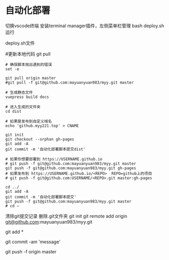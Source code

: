 # 自动化部署

切换vscode终端 安装terminal manager插件，左侧菜单栏管理
bash deploy.sh运行

deploy.sh文件

#更新本地代码
git pull

```shell
# 确保脚本抛出遇到的错误
set -e

git pull origin master
#git pull -f git@github.com:mayuanyuan983/myy.git master

# 生成静态文件
vuepress build docs

# 进入生成的文件夹
cd dist

# 如果是发布到自定义域名
echo 'github.myy221.top' > CNAME

git init
git checkout --orphan gh-pages
git add -A
git commit -m '自动化部署脚本提交dist'

# 如果你想要部署到 https://USERNAME.github.io
# git push -f git@github.com:mayuanyuan983/myy.git master
git push -f git@github.com:mayuanyuan983/myy.git gh-pages
# 如果发布到 https://USERNAME.github.io/<REPO>  REPO=github上的项目
# git push -f git@github.com:USERNAME/<REPO>.git master:gh-pages

cd ../
git add -A
git commit -m '自动化部署脚本提交'
git push -f git@github.com:mayuanyuan983/myy.git master
# cd –
```

清除git提交记录
删除.git文件夹
git init
git remote add origin git@github.com:mayuanyuan983/myy.git

git add *

git commit -am 'message'

git push -f origin master